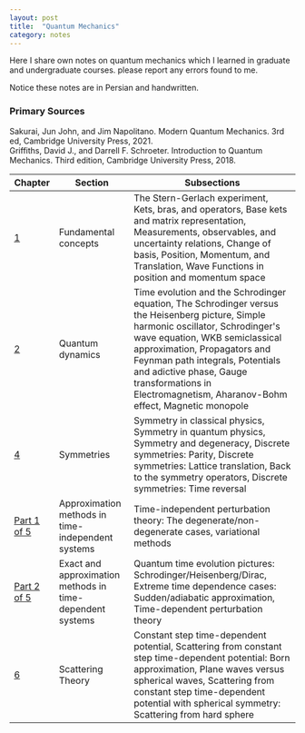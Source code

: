 ```yaml
---
layout: post
title:  "Quantum Mechanics"
category: notes
---
```

Here I share own notes on quantum mechanics which I learned in graduate and undergraduate courses. please report any errors found to me.

Notice these notes are in Persian and handwritten.

### Primary Sources
Sakurai, Jun John, and Jim Napolitano. Modern Quantum Mechanics. 3rd ed, Cambridge University Press, 2021. \
Griffiths, David J., and Darrell F. Schroeter. Introduction to Quantum Mechanics. Third edition, Cambridge University Press, 2018.



|Chapter       |Section       |Subsections   |
|--------------|--------------|--------------|
|[1][1]             |Fundamental concepts              |The Stern-Gerlach experiment, Kets, bras, and operators, Base kets and matrix representation, Measurements, observables, and uncertainty relations, Change of basis, Position, Momentum, and Translation, Wave Functions in position and momentum space              |
|[2][2]             |Quantum dynamics              |Time evolution and the Schrodinger equation, The Schrodinger versus the Heisenberg picture, Simple harmonic oscillator, Schrodinger's wave equation, WKB semiclassical approximation, Propagators and Feynman path integrals, Potentials and adictive phase, Gauge transformations in Electromagnetism, Aharanov-Bohm effect, Magnetic monopole              |
|[4][4]             |Symmetries              |Symmetry in classical physics, Symmetry in quantum physics, Symmetry and degeneracy, Discrete symmetries: Parity, Discrete symmetries: Lattice translation, Back to the symmetry operators, Discrete symmetries: Time reversal              |
|[Part 1 of 5][5_1]             |Approximation methods in time-independent systems              |Time-independent perturbation theory: The degenerate/non-degenerate cases, variational methods              |
|[Part 2 of 5][5_2]             |Exact and approximation methods in time-dependent systems              |Quantum time evolution pictures: Schrodinger/Heisenberg/Dirac, Extreme time dependence cases: Sudden/adiabatic approximation, Time-dependent perturbation theory              |
|[6][6]             |Scattering Theory              |Constant step time-dependent potential, Scattering from constant step time-dependent potential: Born approximation, Plane waves versus spherical waves, Scattering from constant step time-dependent potential with spherical symmetry: Scattering from hard sphere              |

[1]:       https://github.com/dehpour/dehpour.github.io/raw/main/2022-12-14-quantum/AQM_CHAP1_4001.pdf
[2]:       https://github.com/dehpour/dehpour.github.io/raw/main/2022-12-14-quantum/AQM_CHAP2_4001.pdf
[4]:       https://github.com/dehpour/dehpour.github.io/raw/main/2022-12-14-quantum/AQM_CHAP4_4002.pdf
[5_1]:     https://github.com/dehpour/dehpour.github.io/raw/main/2022-12-14-quantum/AQM_CHAP5_PART1_4002.pdf
[5_2]:     https://github.com/dehpour/dehpour.github.io/raw/main/2022-12-14-quantum/AQM_CHAP5_PART2_4002.pdf
[6]:       https://github.com/dehpour/dehpour.github.io/raw/main/2022-12-14-quantum/AQM_CHAP6_4002.pdf
